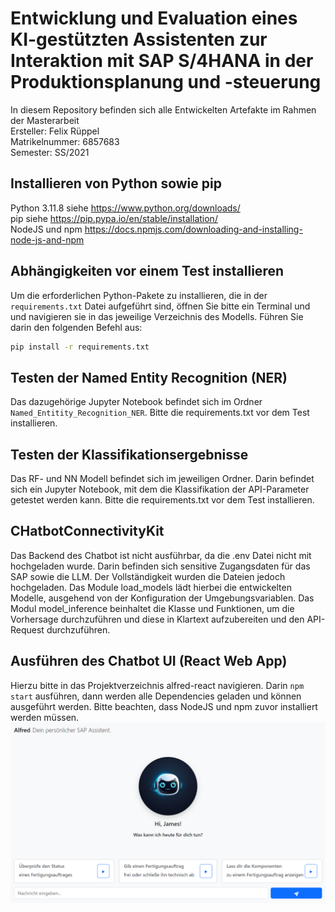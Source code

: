 # Entwicklung und Evaluation eines KI-gestützten Assistenten zur Interaktion mit SAP S/4HANA in der Produktionsplanung und -steuerung
In diesem Repository befinden sich alle Entwickelten Artefakte im Rahmen der Masterarbeit  
Ersteller: Felix Rüppel  
Matrikelnummer: 6857683  
Semester: SS/2021

## Installieren von Python sowie pip
Python 3.11.8 siehe https://www.python.org/downloads/  
pip siehe https://pip.pypa.io/en/stable/installation/  
NodeJS und npm https://docs.npmjs.com/downloading-and-installing-node-js-and-npm

## Abhängigkeiten vor einem Test installieren
Um die erforderlichen Python-Pakete zu installieren, die in der `requirements.txt` Datei aufgeführt sind, öffnen Sie bitte ein Terminal und und navigieren sie in das jeweilige Verzeichnis des Modells. Führen Sie darin den folgenden Befehl aus:

```bash
pip install -r requirements.txt
```

## Testen der Named Entity Recognition (NER)
Das dazugehörige Jupyter Notebook befindet sich im Ordner ```Named_Entitity_Recognition_NER```. Bitte die requirements.txt vor dem Test installieren.

## Testen der Klassifikationsergebnisse
Das RF- und NN Modell befindet sich im jeweiligen Ordner. Darin befindet sich ein Jupyter Notebook, mit dem die Klassifikation der API-Parameter getestet werden kann. Bitte die requirements.txt vor dem Test installieren.

## CHatbotConnectivityKit
Das Backend des Chatbot ist nicht ausführbar, da die .env Datei nicht mit hochgeladen wurde. Darin befinden sich sensitive Zugangsdaten für das SAP sowie die LLM. Der Vollständigkeit wurden die Dateien jedoch hochgeladen. Das Module load_models lädt hierbei die entwickelten Modelle, ausgehend von der Konfiguration der Umgebungsvariablen. Das Modul model_inference beinhaltet die Klasse und Funktionen, um die Vorhersage durchzuführen und diese in Klartext aufzubereiten und den API-Request durchzuführen.

## Ausführen des Chatbot UI (React Web App)
Hierzu bitte in das Projektverzeichnis alfred-react navigieren. Darin ```npm start``` ausführen, dann werden alle Dependencies geladen und können ausgeführt werden. Bitte beachten, dass NodeJS und npm zuvor installiert werden müssen. <br>
![React Web App für den Chatbot Alfred](alfred_react.png "React Web App für den Chatbot Alfred")
